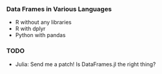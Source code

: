 ### Data Frames in Various Languages

- R without any libraries
- R with dplyr
- Python with pandas

### TODO

- Julia: Send me a patch!  Is DataFrames.jl the right thing?

